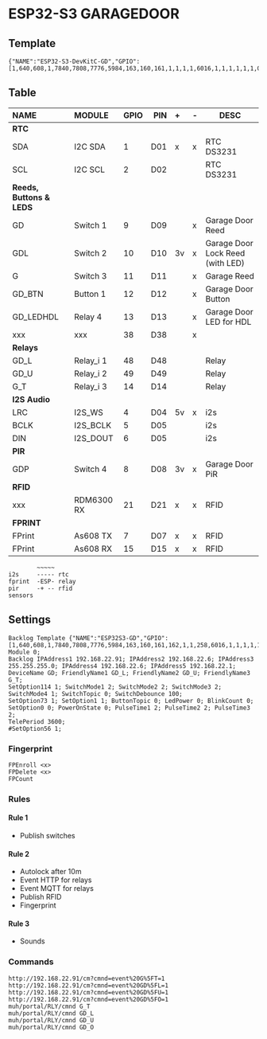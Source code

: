 # ESP32-S3 GARAGEDOOR
## Template
```
{"NAME":"ESP32-S3-DevKitC-GD","GPIO":[1,640,608,1,7840,7808,7776,5984,163,160,161,1,1,1,1,6016,1,1,1,1,1,1,0,0,0,0,0,1,1,1,1,1,1,1,1,1,256,257],"FLAG":0,"BASE":1}
```
## Table
| NAME | MODULE | GPIO | PIN | + | - | DESC |
|:--|:--|:--|--:|:--|---|---|
| **RTC** | | | | | | |
| SDA | I2C SDA | 1 | D01 | x | x | RTC DS3231 |
| SCL | I2C SCL | 2 | D02 | | | RTC DS3231 |
| **Reeds, Buttons & LEDS** | | | | | | |
| GD | Switch 1 | 9 | D09 | | x | Garage Door Reed |
| GDL | Switch 2 | 10 | D10 | 3v | x | Garage Door Lock Reed (with LED) |
| G | Switch 3 | 11 | D11 |   | x | Garage Reed |
| GD_BTN | Button 1 | 12 | D12 |   | x | Garage Door Button |
| GD_LEDHDL | Relay 4 | 13 | D13 |   | x | Garage Door LED for HDL |
| xxx | xxx | 38 | D38 |   | x | |
| **Relays** | | | | | | |
| GD_L | Relay_i 1 | 48 | D48 | | | Relay |
| GD_U | Relay_i 2 | 49 | D49 | | | Relay |
| G_T | Relay_i 3 | 14 | D14 | | | Relay |
| **I2S Audio** | | | | | | |
| LRC | I2S_WS | 4 | D04 | 5v | x | i2s |
| BCLK | I2S_BCLK | 5 | D05 | | | i2s |
| DIN | I2S_DOUT | 6 | D05 | | | i2s |
| **PIR** | | | | | | |
| GDP | Switch 4 | 8 | D08 | 3v | x | Garage Door PiR |
| **RFID** | | | | | | |
| xxx | RDM6300 RX | 21 | D21 | x | x | RFID |
| **FPRINT** | | | | | | |
| FPrint | As608 TX | 7 | D07 | x | x | RFID |
| FPrint | As608 RX | 15 | D15 | x | x | RFID |

```
        ~~~~~
i2s     ----- rtc
fprint  -ESP- relay
pir     -+ -- rfid
sensors 
```

## Settings
```
Backlog Template {"NAME":"ESP32S3-GD","GPIO":[1,640,608,1,7840,7808,7776,5984,163,160,161,162,1,1,258,6016,1,1,1,1,1,1,0,0,0,0,0,1,1,1,1,1,1,1,1,1,256,257],"FLAG":0,"BASE":1}; Module 0;
Backlog IPAddress1 192.168.22.91; IPAddress2 192.168.22.6; IPAddress3 255.255.255.0; IPAddress4 192.168.22.6; IPAddress5 192.168.22.1;
DeviceName GD; FriendlyName1 GD_L; FriendlyName2 GD_U; FriendlyName3 G_T;
SetOption114 1; SwitchMode1 2; SwitchMode2 2; SwitchMode3 2; SwitchMode4 1; SwitchTopic 0; SwitchDebounce 100;
SetOption73 1; SetOption1 1; ButtonTopic 0; LedPower 0; BlinkCount 0;
SetOption0 0; PowerOnState 0; PulseTime1 2; PulseTime2 2; PulseTime3 2;
TelePeriod 3600;
#SetOption56 1;
```
### Fingerprint
```
FPEnroll <x>
FPDelete <x>
FPCount
```
### Rules
#### Rule 1
- Publish switches
#### Rule 2
- Autolock after 10m
- Event HTTP for relays
- Event MQTT for relays
- Publish RFID
- Fingerprint
#### Rule 3
- Sounds

### Commands
```
http://192.168.22.91/cm?cmnd=event%20G%5FT=1
http://192.168.22.91/cm?cmnd=event%20GD%5FL=1
http://192.168.22.91/cm?cmnd=event%20GD%5FU=1
http://192.168.22.91/cm?cmnd=event%20GD%5FO=1
muh/portal/RLY/cmnd G_T
muh/portal/RLY/cmnd GD_L
muh/portal/RLY/cmnd GD_U
muh/portal/RLY/cmnd GD_O
```
